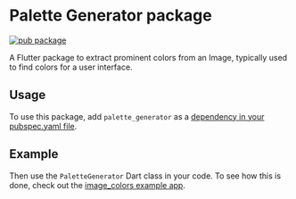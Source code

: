 <?code-excerpt path-base="./example/lib"?>
# Palette Generator package

[![pub package](https://img.shields.io/pub/v/palette_generator.svg)](https://pub.dartlang.org/packages/palette_generator)

A Flutter package to extract prominent colors from an Image, typically used to
find colors for a user interface.

## Usage

To use this package, add `palette_generator` as a
[dependency in your pubspec.yaml file](https://flutter.io/platform-plugins/).

## Example

Then use the `PaletteGenerator` Dart class in your code. To see how this is done,
check out the [image_colors example app](example/).
